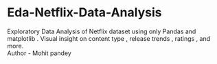 # Eda-Netflix-Data-Analysis
Exploratory Data Analysis of Netflix dataset using only Pandas and matplotlib . Visual insight on content type , release trends , ratings , and more. 
<br>
Author - Mohit pandey
